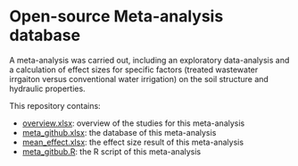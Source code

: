 # Open-source Meta-analysis database 
A meta-analysis was carried out, including an exploratory data-analysis and a calculation of effect sizes for specific factors (treated wastewater irrgaiton versus conventional water irrigation) on the soil structure and hydraulic properties.

This repository contains:

- [overview.xlsx](./overview.xlsx): overview of the studies for this meta-analysis
- [meta_github.xlsx](./meta_gitbub.xlsx): the database of this meta-analysis
- [mean_effect.xlsx](./mean_effect.xlsx): the effect size result of this meta-analysis
- [meta_gitbub.R](./meta_github.R): the R script of this meta-analysis
